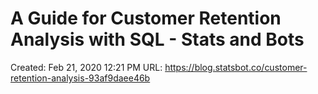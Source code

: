 # A Guide for Customer Retention Analysis with SQL - Stats and Bots

Created: Feb 21, 2020 12:21 PM
URL: https://blog.statsbot.co/customer-retention-analysis-93af9daee46b